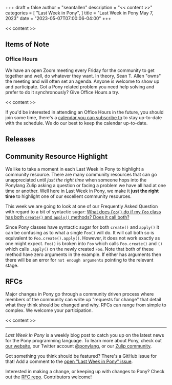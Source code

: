 +++
draft = false
author = "seantallen"
description = "<< content >>"
categories = [
    "Last Week in Pony",
]
title = "Last Week in Pony May 7, 2023"
date = "2023-05-07T07:00:06-04:00"
+++

<< content >>

## Items of Note

### Office Hours

We have an open Zoom meeting every Friday for the community to get together and well, do whatever they want. In theory, Sean T. Allen "owns" the meeting and will often set an agenda. Anyone is welcome to show up and participate. Got a Pony related problem you need help solving and prefer to do it synchronously? Give Office Hours a try.

<< content >>

If you'd be interested in attending an Office Hours in the future, you should join some time, there's a [calendar you can subscribe to](https://calendar.google.com/calendar/ical/4465e68ae24131ae00461a40893f2637a2c9ac510e311a44ff78680e2f183ce3%40group.calendar.google.com/public/basic.ics) to stay up-to-date with the schedule. We do our best to keep the calendar up-to-date.

## Releases

## Community Resource Highlight

We like to take a moment in each Last Week in Pony to highlight a community resource. There are many community resources that can go unappreciated until _just the right time_ when someone hops into the Ponylang Zulip asking a question or facing a problem we have all had at one time or another. Well here in Last Week in Pony, we make it **just the right time** to highlight one of our excellent community resources.

This week we are going to look at one of our Frequently Asked Question with regard to a bit of syntactic sugar: [What does `Foo()` do if my `Foo` class has both `create()` and `apply()` methods? Does it call both?](https://www.ponylang.io/faq/#Foo()-create-apply)

Since Pony classes have syntactic sugar for both `create()` and `apply()` it can be confusing as to what a single `Foo()` will do. It will call both so is equivalent to `Foo.create().apply()`. However, it does not work exactly as one might expect. `Foo()` is broken into `Foo` which calls `Foo.create()` and `()` which calls `.apply()` on the newly created `Foo`. Note that both of these method have zero arguments in the example. If either has arguments then there will be an error for `not enough arguments` pointing to the relevant stage.

## RFCs

Major changes in Pony go through a community driven process where members of the community can write up "requests for change" that detail what they think should be changed and why. RFCs can range from simple to complex. We welcome your participation.

<< content >>

---

_Last Week In Pony_ is a weekly blog post to catch you up on the latest news for the Pony programming language. To learn more about Pony, check out [our website](https://ponylang.io), our Twitter account [@ponylang](https://twitter.com/ponylang), or our [Zulip community](https://ponylang.zulipchat.com).

Got something you think should be featured? There's a GitHub issue for that! Add a comment to the [open "Last Week in Pony" issue](https://github.com/ponylang/ponylang.github.io/issues?q=is%3Aissue+is%3Aopen+label%3Alast-week-in-pony).

Interested in making a change, or keeping up with changes to Pony? Check out the [RFC repo](https://github.com/ponylang/rfcs). Contributors welcome!
